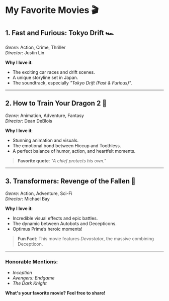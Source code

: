 # My Favorite Movies 🎬

## 1. Fast and Furious: Tokyo Drift 🏎️  
*Genre*: Action, Crime, Thriller  
*Director*: Justin Lin  

**Why I love it**:  
- The exciting car races and drift scenes.  
- A unique storyline set in Japan.  
- The soundtrack, especially *"Tokyo Drift (Fast & Furious)"*.  

---

## 2. How to Train Your Dragon 2 🐉  
*Genre*: Animation, Adventure, Fantasy  
*Director*: Dean DeBlois  

**Why I love it**:  
- Stunning animation and visuals.  
- The emotional bond between Hiccup and Toothless.  
- A perfect balance of humor, action, and heartfelt moments.  

> **Favorite quote**: *"A chief protects his own."*

---

## 3. Transformers: Revenge of the Fallen 🤖  
*Genre*: Action, Adventure, Sci-Fi  
*Director*: Michael Bay  

**Why I love it**:  
- Incredible visual effects and epic battles.  
- The dynamic between Autobots and Decepticons.  
- Optimus Prime’s heroic moments!  

> **Fun Fact**: This movie features *Devastator*, the massive combining Decepticon.

---

### Honorable Mentions:  
- *Inception*  
- *Avengers: Endgame*  
- *The Dark Knight*

**What's your favorite movie? Feel free to share!**
